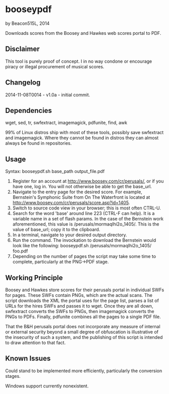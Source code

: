 booseypdf
=========
by Beacon515L, 2014

Downloads scores from the Boosey and Hawkes web scores portal to PDF.

Disclaimer
----------

This tool is purely proof of concept.  I in no way condone or encourage piracy or illegal procurement of musical scores.

Changelog
----------
2014-11-08T0014 - v1.0a - initial commit.

Dependencies
------------
wget, sed, tr, swfextract, imagemagick, pdfunite, find, awk

99% of Linux distros ship with most of these tools, possibly save swfextract and imagemagick.  Where they cannot be found in distros they can almost always be found in repositories.

Usage
------

Syntax: booseypdf.sh base_path output_file.pdf

1. Register for an account at http://www.boosey.com/cr/perusals/, or if you have one, log in.  You will not otherwise be able to get the base_url.
2. Navigate to the entry page for the desired score.  For example, Bernstein's Symphonic Suite from On The Waterfront is located at http://www.boosey.com/cr/perusals/score.asp?id=1405.
3. Switch to source code view in your browser; this is most often CTRL-U.
4. Search for the word 'base' around line 223 (CTRL-F can help).  It is a variable name in a set of flash params.  In the case of the Bernstein work aforementioned, this value is /perusals/mormaqlhi2o_1405/.  This is the value of base_url; copy it to the clipboard.
5. In a terminal, navigate to your desired output directory.
6. Run the command.  The invockation to download the Bernstein would look like the following:
  booseypdf.sh /perusals/mormaqlhi2o_1405/ foo.pdf
7. Depending on the number of pages the script may take some time to complete, particularly at the PNG->PDF stage.

Working Principle
------------------
Boosey and Hawkes store scores for their perusals portal in individual SWFs for pages.  These SWFs contain PNGs, which are the actual scans.  The script downloads the XML the portal uses for the page list, parses a list of URLs for the hires SWFs and passes it to wget.  Once they are all down, swfextract converts the SWFs to PNGs, then imagemagick converts the PNGs to PDFs.  Finally, pdfunite combines all the pages to a single PDF file.

That the B&H perusals portal does not incorporate any measure of internal or external security beyond a small degree of obfuscation is illustrative of the insecurity of such a system, and the publishing of this script is intended to draw attention to that fact.

Known Issues
-------------
Could stand to be implemented more efficiently, particularly the conversion stages.

Windows support currently nonexistent.
